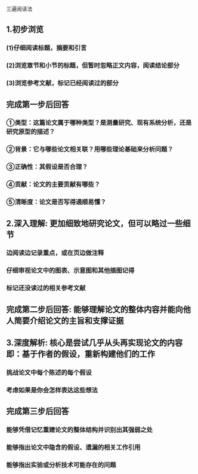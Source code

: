  三遍阅读法

## 1.初步浏览
### (1)仔细阅读标题，摘要和引言
### (2)浏览章节和小节的标题，但暂时忽略正文内容，阅读结论部分
### (3)浏览参考文献，标记已经阅读过的部分

## 完成第一步后回答
### ①类型：这篇论文属于哪种类型？是测量研究、现有系统分析，还是研究原型的描述？
### ②背景：它与哪些论文相关联？用哪些理论基础来分析问题？
### ③正确性：其假设是否合理？
### ④贡献：论文的主要贡献有哪些？
### ⑤清晰度：论文是否写得通顺易懂？

## 2.深入理解: 更加细致地研究论文，但可以略过一些细节
### 边阅读边记录重点，或在页边做注释
### 仔细审视论文中的图表、示意图和其他插图记得
### 标记还没读过的相关参考文献

## 完成第二步后回答: 能够理解论文的整体内容并能向他人简要介绍论文的主旨和支撑证据

## 3.深度解析: 核心是尝试几乎从头再实现论文的内容即：基于作者的假设，重新构建他们的工作
### 挑战论文中每个陈述的每个假设
### 考虑如果是你会怎样表达这些想法
## 完成第三步后回答
### 能够凭借记忆重建论文的整体结构并识别出其强弱之处
### 能够指出论文中隐含的假设、遗漏的相关工作引用
### 能够指出实验或分析技术可能存在的问题